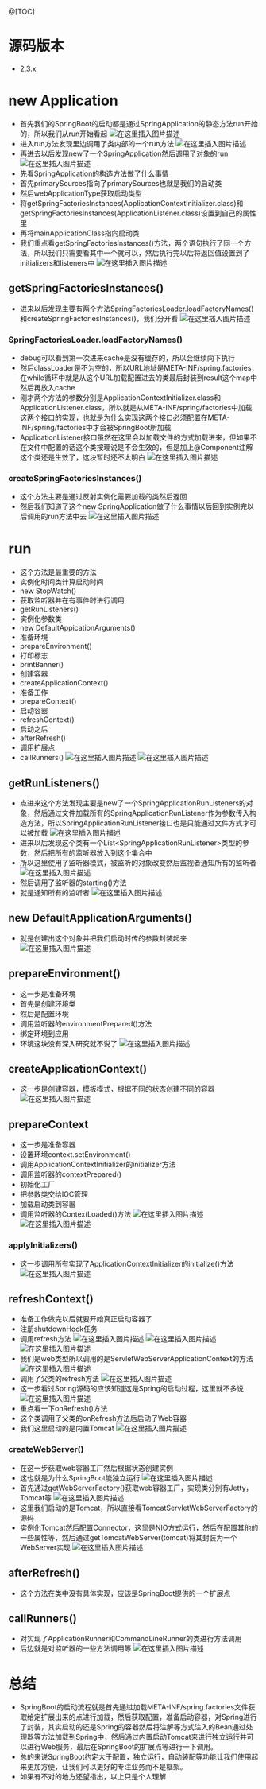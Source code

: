 @[TOC]
# 源码版本
- 2.3.x
# new Application
- 首先我们的SpringBoot的启动都是通过SpringApplication的静态方法run开始的，所以我们从run开始看起
![在这里插入图片描述](https://img-blog.csdnimg.cn/a0ec42a2685e414cb7d42e7b16e09277.png)
- 进入run方法发现里边调用了类内部的一个run方法
![在这里插入图片描述](https://img-blog.csdnimg.cn/fca504cde0ba45cd9130fed705ca7ac8.png)
- 再进去以后发现new了一个SpringApplication然后调用了对象的run
![在这里插入图片描述](https://img-blog.csdnimg.cn/c2c9d1381cf0459087e54f0109558299.png)
- 先看SpringApplication的构造方法做了什么事情
- 首先primarySources指向了primarySources也就是我们的启动类
- 然后webApplicationType获取启动类型
- 将getSpringFactoriesInstances(ApplicationContextInitializer.class)和getSpringFactoriesInstances(ApplicationListener.class)设置到自己的属性里
- 再将mainApplicationClass指向启动类
- 我们重点看getSpringFactoriesInstances()方法，两个语句执行了同一个方法，所以我们只需要看其中一个就可以，然后执行完以后将返回值设置到了initializers和listeners中
![在这里插入图片描述](https://img-blog.csdnimg.cn/a60ef49cf87a49e88f99b2a1cdbe7c8b.png?x-oss-process=image/watermark,type_d3F5LXplbmhlaQ,shadow_50,text_Q1NETiBA5aiD5ZOI5ZOI5ZOI5ZOI5ZOI5ZOI5ZOI5ZOI5ZOI5ZOI5ZOI5ZOI5ZOI5ZOI,size_15,color_FFFFFF,t_70,g_se,x_16)
## getSpringFactoriesInstances()
- 进来以后发现主要有两个方法SpringFactoriesLoader.loadFactoryNames()和createSpringFactoriesInstances()，我们分开看
![在这里插入图片描述](https://img-blog.csdnimg.cn/1c4bcb1ed5c7419ea35d26c48863066a.png?x-oss-process=image/watermark,type_d3F5LXplbmhlaQ,shadow_50,text_Q1NETiBA5aiD5ZOI5ZOI5ZOI5ZOI5ZOI5ZOI5ZOI5ZOI5ZOI5ZOI5ZOI5ZOI5ZOI5ZOI,size_16,color_FFFFFF,t_70,g_se,x_16)
### SpringFactoriesLoader.loadFactoryNames()
- debug可以看到第一次进来cache是没有缓存的，所以会继续向下执行
- 然后classLoader是不为空的，所以URL地址是META-INF/spring.factories，在while循环中就是从这个URL加载配置进去的类最后封装到result这个map中然后再放入cache
- 刚才两个方法的参数分别是ApplicationContextInitializer.class和ApplicationListener.class，所以就是从META-INF/spring/factories中加载这两个接口的实现，也就是为什么实现这两个接口必须配置在META-INF/spring/factories中才会被SpringBoot所加载
- ApplicationListener接口虽然在这里会以加载文件的方式加载进来，但如果不在文件中配置的话这个类按理说是不会生效的，但是加上@Component注解这个类还是生效了，这块暂时还不太明白
![在这里插入图片描述](https://img-blog.csdnimg.cn/80d7d73a961d41008381ec16d3e4a12f.png?x-oss-process=image/watermark,type_d3F5LXplbmhlaQ,shadow_50,text_Q1NETiBA5aiD5ZOI5ZOI5ZOI5ZOI5ZOI5ZOI5ZOI5ZOI5ZOI5ZOI5ZOI5ZOI5ZOI5ZOI,size_18,color_FFFFFF,t_70,g_se,x_16)
### createSpringFactoriesInstances()
- 这个方法主要是通过反射实例化需要加载的类然后返回
- 然后我们知道了这个new SpringApplication做了什么事情以后回到实例完以后调用的run方法中去
![在这里插入图片描述](https://img-blog.csdnimg.cn/1946f059fa3a49a19f519179e2d9282a.png?x-oss-process=image/watermark,type_d3F5LXplbmhlaQ,shadow_50,text_Q1NETiBA5aiD5ZOI5ZOI5ZOI5ZOI5ZOI5ZOI5ZOI5ZOI5ZOI5ZOI5ZOI5ZOI5ZOI5ZOI,size_10,color_FFFFFF,t_70,g_se,x_16)


# run
- 这个方法是最重要的方法
- 实例化时间类计算启动时间
- new StopWatch()
- 获取监听器并在有事件时进行调用
- getRunListeners()
- 实例化参数类
- new DefaultAppicationArguments()
- 准备环境
- prepareEnvironment()
- 打印标志
- printBanner()
- 创建容器
- createApplicationContext()
- 准备工作
- prepareContext()
- 启动容器
- refreshContext()
- 启动之后
- afterRefresh()
- 调用扩展点
- callRunners()
![在这里插入图片描述](https://img-blog.csdnimg.cn/85b0ae0e0ec04cafa6796a0a699da17e.png?x-oss-process=image/watermark,type_d3F5LXplbmhlaQ,shadow_50,text_Q1NETiBA5aiD5ZOI5ZOI5ZOI5ZOI5ZOI5ZOI5ZOI5ZOI5ZOI5ZOI5ZOI5ZOI5ZOI5ZOI,size_14,color_FFFFFF,t_70,g_se,x_16)
![在这里插入图片描述](https://img-blog.csdnimg.cn/719d9197617c4fe88eee11d2a0d5b823.png?x-oss-process=image/watermark,type_d3F5LXplbmhlaQ,shadow_50,text_Q1NETiBA5aiD5ZOI5ZOI5ZOI5ZOI5ZOI5ZOI5ZOI5ZOI5ZOI5ZOI5ZOI5ZOI5ZOI5ZOI,size_15,color_FFFFFF,t_70,g_se,x_16)
## getRunListeners()
- 点进来这个方法发现主要是new了一个SpringApplicationRunListeners的对象，然后通过文件加载所有的SpringApplicationRunListener作为参数传入构造方法，所以SpringApplicationRunListener接口也是只能通过文件方式才可以被加载
![在这里插入图片描述](https://img-blog.csdnimg.cn/0c5a5d43ab5d4e7eb11347fc973cad56.png)
- 进来以后发现这个类有一个List\<SpringApplicationRunListener>类型的参数，然后把所有的监听器放入到这个集合中
- 所以这里使用了监听器模式，被监听的对象改变然后监视者通知所有的监听者
![在这里插入图片描述](https://img-blog.csdnimg.cn/0a9851b02f2f437988608631233e11a0.png?x-oss-process=image/watermark,type_d3F5LXplbmhlaQ,shadow_50,text_Q1NETiBA5aiD5ZOI5ZOI5ZOI5ZOI5ZOI5ZOI5ZOI5ZOI5ZOI5ZOI5ZOI5ZOI5ZOI5ZOI,size_15,color_FFFFFF,t_70,g_se,x_16)
- 然后调用了监听器的starting()方法
- 就是通知所有的监听者
![在这里插入图片描述](https://img-blog.csdnimg.cn/7a35c97f37ac4343bda8527daad0b376.png)
## new DefaultApplicationArguments()
- 就是创建出这个对象并把我们启动时传的参数封装起来
![在这里插入图片描述](https://img-blog.csdnimg.cn/cd1b475809c14871b025d545c2d98227.png?x-oss-process=image/watermark,type_d3F5LXplbmhlaQ,shadow_50,text_Q1NETiBA5aiD5ZOI5ZOI5ZOI5ZOI5ZOI5ZOI5ZOI5ZOI5ZOI5ZOI5ZOI5ZOI5ZOI5ZOI,size_11,color_FFFFFF,t_70,g_se,x_16)
## prepareEnvironment()
- 这一步是准备环境
- 首先是创建环境类
- 然后是配置环境
- 调用监听器的environmentPrepared()方法
- 绑定环境到应用
- 环境这块没有深入研究就不说了
![在这里插入图片描述](https://img-blog.csdnimg.cn/c56ee860afb7494f8da5c2740bff5e0d.png?x-oss-process=image/watermark,type_d3F5LXplbmhlaQ,shadow_50,text_Q1NETiBA5aiD5ZOI5ZOI5ZOI5ZOI5ZOI5ZOI5ZOI5ZOI5ZOI5ZOI5ZOI5ZOI5ZOI5ZOI,size_16,color_FFFFFF,t_70,g_se,x_16)
## createApplicationContext()
- 这一步是创建容器，模板模式，根据不同的状态创建不同的容器
![在这里插入图片描述](https://img-blog.csdnimg.cn/a0872fc8a3434e189b91fcb97463711f.png?x-oss-process=image/watermark,type_d3F5LXplbmhlaQ,shadow_50,text_Q1NETiBA5aiD5ZOI5ZOI5ZOI5ZOI5ZOI5ZOI5ZOI5ZOI5ZOI5ZOI5ZOI5ZOI5ZOI5ZOI,size_16,color_FFFFFF,t_70,g_se,x_16)
## prepareContext
- 这一步是准备容器
- 设置环境context.setEnvironment()
- 调用ApplicationContextInitializer的initializer方法
- 调用监听器的contextPrepared()
- 初始化工厂
- 把参数类交给IOC管理
- 加载启动类到容器
- 调用监听器的ContextLoaded()方法
![在这里插入图片描述](https://img-blog.csdnimg.cn/6823886b83dc4d0ea42c91964409210b.png?x-oss-process=image/watermark,type_d3F5LXplbmhlaQ,shadow_50,text_Q1NETiBA5aiD5ZOI5ZOI5ZOI5ZOI5ZOI5ZOI5ZOI5ZOI5ZOI5ZOI5ZOI5ZOI5ZOI5ZOI,size_17,color_FFFFFF,t_70,g_se,x_16)
![在这里插入图片描述](https://img-blog.csdnimg.cn/4934fa34a2d64e1aa6912aeac2326de8.png?x-oss-process=image/watermark,type_d3F5LXplbmhlaQ,shadow_50,text_Q1NETiBA5aiD5ZOI5ZOI5ZOI5ZOI5ZOI5ZOI5ZOI5ZOI5ZOI5ZOI5ZOI5ZOI5ZOI5ZOI,size_11,color_FFFFFF,t_70,g_se,x_16)
### applyInitializers()
- 这一步调用所有实现了ApplicationContextInitializer的initialize()方法
![在这里插入图片描述](https://img-blog.csdnimg.cn/414474147c1e4deaa7eaee4b2d988f8b.png?x-oss-process=image/watermark,type_d3F5LXplbmhlaQ,shadow_50,text_Q1NETiBA5aiD5ZOI5ZOI5ZOI5ZOI5ZOI5ZOI5ZOI5ZOI5ZOI5ZOI5ZOI5ZOI5ZOI5ZOI,size_14,color_FFFFFF,t_70,g_se,x_16)
## refreshContext()
- 准备工作做完以后就要开始真正启动容器了
- 注册shutdownHook任务
- 调用refresh方法
![在这里插入图片描述](https://img-blog.csdnimg.cn/bf12f3fb64e04cc89ecf375d5d6cac45.png?x-oss-process=image/watermark,type_d3F5LXplbmhlaQ,shadow_50,text_Q1NETiBA5aiD5ZOI5ZOI5ZOI5ZOI5ZOI5ZOI5ZOI5ZOI5ZOI5ZOI5ZOI5ZOI5ZOI5ZOI,size_10,color_FFFFFF,t_70,g_se,x_16)
![在这里插入图片描述](https://img-blog.csdnimg.cn/70cf8f43bc304c0c82b03cc8033c5476.png)
![在这里插入图片描述](https://img-blog.csdnimg.cn/afe43143bffe49f1bf3132f7c613d10f.png)
- 我们是web类型所以调用的是ServletWebServerApplicationContext的方法
![在这里插入图片描述](https://img-blog.csdnimg.cn/2c807a44e449487db25cc9b43b766a41.png?x-oss-process=image/watermark,type_d3F5LXplbmhlaQ,shadow_50,text_Q1NETiBA5aiD5ZOI5ZOI5ZOI5ZOI5ZOI5ZOI5ZOI5ZOI5ZOI5ZOI5ZOI5ZOI5ZOI5ZOI,size_11,color_FFFFFF,t_70,g_se,x_16)
- 调用了父类的refresh方法
![在这里插入图片描述](https://img-blog.csdnimg.cn/baa141e12cd54e50a4dd55ef320fd654.png?x-oss-process=image/watermark,type_d3F5LXplbmhlaQ,shadow_50,text_Q1NETiBA5aiD5ZOI5ZOI5ZOI5ZOI5ZOI5ZOI5ZOI5ZOI5ZOI5ZOI5ZOI5ZOI5ZOI5ZOI,size_11,color_FFFFFF,t_70,g_se,x_16)
- 这一步看过Spring源码的应该知道这是Spring的启动过程，这里就不多说
![在这里插入图片描述](https://img-blog.csdnimg.cn/550b556a8e434b4b9b3a4063c2a12701.png?x-oss-process=image/watermark,type_d3F5LXplbmhlaQ,shadow_50,text_Q1NETiBA5aiD5ZOI5ZOI5ZOI5ZOI5ZOI5ZOI5ZOI5ZOI5ZOI5ZOI5ZOI5ZOI5ZOI5ZOI,size_11,color_FFFFFF,t_70,g_se,x_16)
- 重点看一下onRefresh()方法
- 这个类调用了父类的onRefresh方法后启动了Web容器
- 我们这里启动的是内置Tomcat
![在这里插入图片描述](https://img-blog.csdnimg.cn/9a61a82aab884b958869c9c5617909a7.png?x-oss-process=image/watermark,type_d3F5LXplbmhlaQ,shadow_50,text_Q1NETiBA5aiD5ZOI5ZOI5ZOI5ZOI5ZOI5ZOI5ZOI5ZOI5ZOI5ZOI5ZOI5ZOI5ZOI5ZOI,size_12,color_FFFFFF,t_70,g_se,x_16)
### createWebServer()
- 在这一步获取web容器工厂然后根据状态创建实例
- 这也就是为什么SpringBoot能独立运行
![在这里插入图片描述](https://img-blog.csdnimg.cn/4f425ff43ddc42abac71fa043d84fae6.png?x-oss-process=image/watermark,type_d3F5LXplbmhlaQ,shadow_50,text_Q1NETiBA5aiD5ZOI5ZOI5ZOI5ZOI5ZOI5ZOI5ZOI5ZOI5ZOI5ZOI5ZOI5ZOI5ZOI5ZOI,size_14,color_FFFFFF,t_70,g_se,x_16)
- 首先通过getWebServerFactory()获取web容器工厂，实现类分别有Jetty，Tomcat等
![在这里插入图片描述](https://img-blog.csdnimg.cn/833d1cd8bf5e4f22b3a537223aeb2ee8.png?x-oss-process=image/watermark,type_d3F5LXplbmhlaQ,shadow_50,text_Q1NETiBA5aiD5ZOI5ZOI5ZOI5ZOI5ZOI5ZOI5ZOI5ZOI5ZOI5ZOI5ZOI5ZOI5ZOI5ZOI,size_6,color_FFFFFF,t_70,g_se,x_16)
- 这里我们启动的是Tomcat，所以直接看TomcatServletWebServerFactory的源码
- 实例化Tomcat然后配置Connector，这里是NIO方式运行，然后在配置其他的一些属性等，然后通过getTomcatWebServer(tomcat)将其封装为一个WebServer实现
![在这里插入图片描述](https://img-blog.csdnimg.cn/44104d22ee14470db249490024f4b16b.png?x-oss-process=image/watermark,type_d3F5LXplbmhlaQ,shadow_50,text_Q1NETiBA5aiD5ZOI5ZOI5ZOI5ZOI5ZOI5ZOI5ZOI5ZOI5ZOI5ZOI5ZOI5ZOI5ZOI5ZOI,size_10,color_FFFFFF,t_70,g_se,x_16)
## afterRefresh()
- 这个方法在类中没有具体实现，应该是SpringBoot提供的一个扩展点
## callRunners()
- 对实现了ApplicationRunner和CommandLineRunner的类进行方法调用
- 后边就是对监听器的一些方法调用等
![在这里插入图片描述](https://img-blog.csdnimg.cn/39b409d1379f483dbfad066f19a52526.png?x-oss-process=image/watermark,type_d3F5LXplbmhlaQ,shadow_50,text_Q1NETiBA5aiD5ZOI5ZOI5ZOI5ZOI5ZOI5ZOI5ZOI5ZOI5ZOI5ZOI5ZOI5ZOI5ZOI5ZOI,size_12,color_FFFFFF,t_70,g_se,x_16)
# 总结
- SpringBoot的启动流程就是首先通过加载META-INF/spring.factories文件获取给定扩展出来的点进行加载，然后获取配置，准备启动容器，对Spring进行了封装，其实启动的还是Spring的容器然后将注解等方式注入的Bean通过处理器等方法加载到Spring中，然后通过内置启动Tomcat来进行独立运行并可以进行Web服务，最后在SpringBoot的扩展点等进行一下调用。
- 总的来说SpringBoot约定大于配置，独立运行，自动装配等功能让我们使用起来更加方便，让我们可以更好的专注业务而不是框架。
- 如果有不对的地方还望指出，以上只是个人理解
